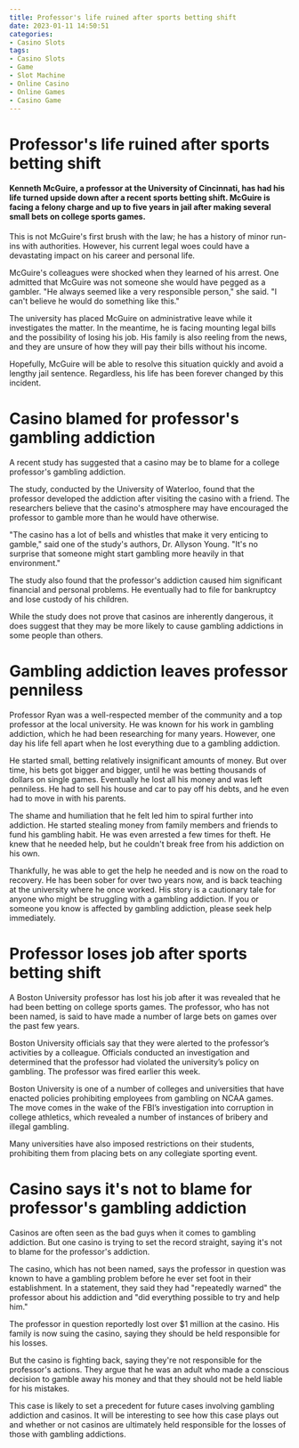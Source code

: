 ```yaml
---
title: Professor's life ruined after sports betting shift
date: 2023-01-11 14:50:51
categories:
- Casino Slots
tags:
- Casino Slots
- Game
- Slot Machine
- Online Casino
- Online Games
- Casino Game
---
```



#  Professor's life ruined after sports betting shift

#### Kenneth McGuire, a professor at the University of Cincinnati, has had his life turned upside down after a recent sports betting shift. McGuire is facing a felony charge and up to five years in jail after making several small bets on college sports games.

This is not McGuire's first brush with the law; he has a history of minor run-ins with authorities. However, his current legal woes could have a devastating impact on his career and personal life.

McGuire's colleagues were shocked when they learned of his arrest. One admitted that McGuire was not someone she would have pegged as a gambler. "He always seemed like a very responsible person," she said. "I can't believe he would do something like this."

The university has placed McGuire on administrative leave while it investigates the matter. In the meantime, he is facing mounting legal bills and the possibility of losing his job. His family is also reeling from the news, and they are unsure of how they will pay their bills without his income.

Hopefully, McGuire will be able to resolve this situation quickly and avoid a lengthy jail sentence. Regardless, his life has been forever changed by this incident.

#  Casino blamed for professor's gambling addiction

A recent study has suggested that a casino may be to blame for a college professor's gambling addiction.

The study, conducted by the University of Waterloo, found that the professor developed the addiction after visiting the casino with a friend. The researchers believe that the casino's atmosphere may have encouraged the professor to gamble more than he would have otherwise.

"The casino has a lot of bells and whistles that make it very enticing to gamble," said one of the study's authors, Dr. Allyson Young. "It's no surprise that someone might start gambling more heavily in that environment."

The study also found that the professor's addiction caused him significant financial and personal problems. He eventually had to file for bankruptcy and lose custody of his children.

While the study does not prove that casinos are inherently dangerous, it does suggest that they may be more likely to cause gambling addictions in some people than others.

#  Gambling addiction leaves professor penniless

Professor Ryan was a well-respected member of the community and a top professor at the local university. He was known for his work in gambling addiction, which he had been researching for many years. However, one day his life fell apart when he lost everything due to a gambling addiction.

He started small, betting relatively insignificant amounts of money. But over time, his bets got bigger and bigger, until he was betting thousands of dollars on single games. Eventually he lost all his money and was left penniless. He had to sell his house and car to pay off his debts, and he even had to move in with his parents.

The shame and humiliation that he felt led him to spiral further into addiction. He started stealing money from family members and friends to fund his gambling habit. He was even arrested a few times for theft. He knew that he needed help, but he couldn't break free from his addiction on his own.

Thankfully, he was able to get the help he needed and is now on the road to recovery. He has been sober for over two years now, and is back teaching at the university where he once worked. His story is a cautionary tale for anyone who might be struggling with a gambling addiction. If you or someone you know is affected by gambling addiction, please seek help immediately.

#  Professor loses job after sports betting shift

A Boston University professor has lost his job after it was revealed that he had been betting on college sports games. The professor, who has not been named, is said to have made a number of large bets on games over the past few years.

Boston University officials say that they were alerted to the professor’s activities by a colleague. Officials conducted an investigation and determined that the professor had violated the university’s policy on gambling. The professor was fired earlier this week.

Boston University is one of a number of colleges and universities that have enacted policies prohibiting employees from gambling on NCAA games. The move comes in the wake of the FBI’s investigation into corruption in college athletics, which revealed a number of instances of bribery and illegal gambling.

Many universities have also imposed restrictions on their students, prohibiting them from placing bets on any collegiate sporting event.

#  Casino says it's not to blame for professor's gambling addiction

Casinos are often seen as the bad guys when it comes to gambling addiction. But one casino is trying to set the record straight, saying it's not to blame for the professor's addiction.

The casino, which has not been named, says the professor in question was known to have a gambling problem before he ever set foot in their establishment. In a statement, they said they had "repeatedly warned" the professor about his addiction and "did everything possible to try and help him."

The professor in question reportedly lost over $1 million at the casino. His family is now suing the casino, saying they should be held responsible for his losses.

But the casino is fighting back, saying they're not responsible for the professor's actions. They argue that he was an adult who made a conscious decision to gamble away his money and that they should not be held liable for his mistakes.

This case is likely to set a precedent for future cases involving gambling addiction and casinos. It will be interesting to see how this case plays out and whether or not casinos are ultimately held responsible for the losses of those with gambling addictions.